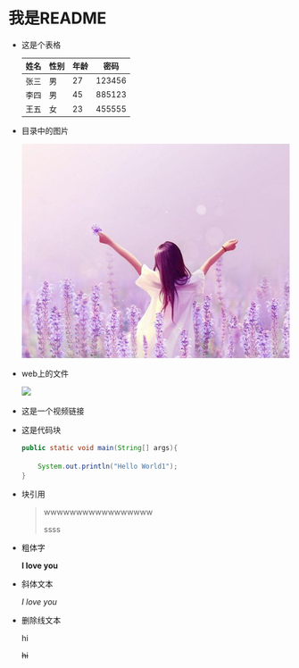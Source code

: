 #                                     我是README

- 这是个表格

  | 姓名 | 性别 | 年龄 |  密码  |
  | ---- | ---- | ---- | :----: |
  | 张三 | 男   | 27   | 123456 |
  | 李四 | 男   | 45   | 885123 |
  | 王五 | 女   | 23   | 455555 |

- 目录中的图片

  

  ![](https://github.com/cms-bot/cms2/blob/master/1.jpg)





- web上的文件

     ![](https://gimg2.baidu.com/image_search/src=http%3A%2F%2Fgss0.baidu.com%2F7Po3dSag_xI4khGko9WTAnF6hhy%2Fzhidao%2Fpic%2Fitem%2F30adcbef76094b364b18a31ca2cc7cd98c109dbd.jpg&refer=http%3A%2F%2Fgss0.baidu.com&app=2002&size=f9999,10000&q=a80&n=0&g=0n&fmt=jpeg?sec=1621778448&t=b4252b6234807b03c535b9cf791401eb)

- 这是一个视频链接

    [](https://www.bilibili.com/video/BV1PE411j7Mv?from=search&seid=18205216624109999311)



- 这是代码块

   

  ```java
  public static void main(String[] args){
      
      System.out.println("Hello World1");
  }
  ```

- 块引用

  > wwwwwwwwwwwwwwwww
  >
  > ssss

- 粗体字

  **I love you**

- 斜体文本

  *I love you*

- 删除线文本

  hi

  ~~hi~~

  

  

  

  

  
